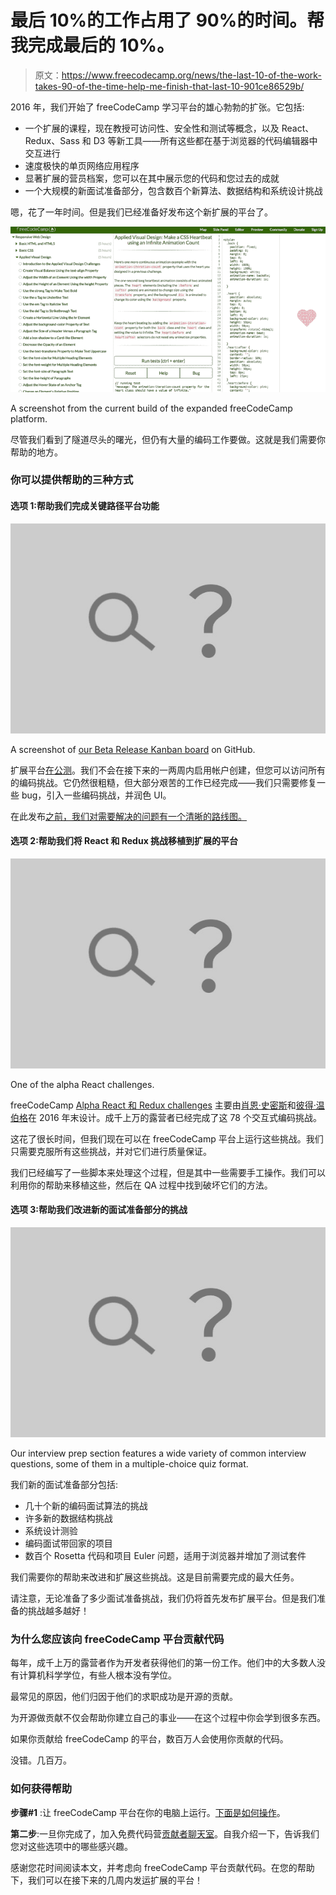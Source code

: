 # 最后 10%的工作占用了 90%的时间。帮我完成最后的 10%。

> 原文：<https://www.freecodecamp.org/news/the-last-10-of-the-work-takes-90-of-the-time-help-me-finish-that-last-10-901ce86529b/>

2016 年，我们开始了 freeCodeCamp 学习平台的雄心勃勃的扩张。它包括:

*   一个扩展的课程，现在教授可访问性、安全性和测试等概念，以及 React、Redux、Sass 和 D3 等新工具——所有这些都在基于浏览器的代码编辑器中交互进行
*   速度极快的单页网络应用程序
*   显著扩展的营员档案，您可以在其中展示您的代码和您过去的成就
*   一个大规模的新面试准备部分，包含数百个新算法、数据结构和系统设计挑战

嗯，花了一年时间。但是我们已经准备好发布这个新扩展的平台了。

![RlOOXbsR2HUwMjHwe3zAIJ6BErLZyC9umNw9](img/a9a468edf26daa385f60a3f133b01822.png)

A screenshot from the current build of the expanded freeCodeCamp platform.

尽管我们看到了隧道尽头的曙光，但仍有大量的编码工作要做。这就是我们需要你帮助的地方。

### 你可以提供帮助的三种方式

#### 选项 1:帮助我们完成关键路径平台功能

![not-found](img/dc147b93ecddff64ddf6ee1ebc042ef1.png)

A screenshot of [our Beta Release Kanban board](https://github.com/freeCodeCamp/freecodecamp/projects/1?fullscreen=true) on GitHub.

扩展平台[在公测](https://beta.freecodecamp.org)。我们不会在接下来的一两周内启用帐户创建，但您可以访问所有的编码挑战。它仍然很粗糙，但大部分艰苦的工作已经完成——我们只需要修复一些 bug，引入一些编码挑战，并润色 UI。

在此发布[之前，我们对需要解决的问题有一个清晰的路线图。](https://github.com/freeCodeCamp/freecodecamp/projects/1?fullscreen=true)

#### 选项 2:帮助我们将 React 和 Redux 挑战移植到扩展的平台

![not-found](img/dc147b93ecddff64ddf6ee1ebc042ef1.png)

One of the alpha React challenges.

freeCodeCamp [Alpha React 和 Redux challenges](http://hysterical-amusement.surge.sh/) 主要由[肖恩·史密斯](https://www.freecodecamp.org/news/the-last-10-of-the-work-takes-90-of-the-time-help-me-finish-that-last-10-901ce86529b/undefined)和[彼得·温伯格](https://www.freecodecamp.org/news/the-last-10-of-the-work-takes-90-of-the-time-help-me-finish-that-last-10-901ce86529b/undefined)在 2016 年末设计。成千上万的露营者已经完成了这 78 个交互式编码挑战。

这花了很长时间，但我们现在可以在 freeCodeCamp 平台上运行这些挑战。我们只需要克服所有这些挑战，并对它们进行质量保证。

我们已经编写了一些脚本来处理这个过程，但是其中一些需要手工操作。我们可以利用你的帮助来移植这些，然后在 QA 过程中找到破坏它们的方法。

#### 选项 3:帮助我们改进新的面试准备部分的挑战

![not-found](img/dc147b93ecddff64ddf6ee1ebc042ef1.png)

Our interview prep section features a wide variety of common interview questions, some of them in a multiple-choice quiz format.

我们新的面试准备部分包括:

*   几十个新的编码面试算法的挑战
*   许多新的数据结构挑战
*   系统设计测验
*   编码面试带回家的项目
*   数百个 Rosetta 代码和项目 Euler 问题，适用于浏览器并增加了测试套件

我们需要你的帮助来改进和扩展这些挑战。这是目前需要完成的最大任务。

请注意，无论准备了多少面试准备挑战，我们仍将首先发布扩展平台。但是我们准备的挑战越多越好！

### 为什么您应该向 freeCodeCamp 平台贡献代码

每年，成千上万的露营者作为开发者获得他们的第一份工作。他们中的大多数人没有计算机科学学位，有些人根本没有学位。

最常见的原因，他们归因于他们的求职成功是开源的贡献。

为开源做贡献不仅会帮助你建立自己的事业——在这个过程中你会学到很多东西。

如果你贡献给 freeCodeCamp 的平台，数百万人会使用你贡献的代码。

没错。几百万。

### 如何获得帮助

**步骤#1** :让 freeCodeCamp 平台在你的电脑上运行。[下面是如何操作](https://github.com/freeCodeCamp/freecodecamp/blob/staging/CONTRIBUTING.md)。

**第二步**:一旦你完成了，加入免费代码营[贡献者聊天室](https://gitter.im/FreeCodeCamp/Contributors)。自我介绍一下，告诉我们您对这些选项中的哪些感兴趣。

感谢您花时间阅读本文，并考虑向 freeCodeCamp 平台贡献代码。在您的帮助下，我们可以在接下来的几周内发运扩展的平台！